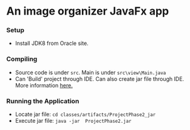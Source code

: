 # An image organizer JavaFx app


### Setup
- Install JDK8 from Oracle site.


### Compiling
- Source code is under `src`. Main is under `src\view\Main.java`
- Can 'Build' project through IDE. Can also create jar file through IDE. More information <a href="https://www.jetbrains.com/help/idea/compiling-applications.html#package_into_jar" target="_blank" rel="noopener noreferrer">here.</a>

### Running the Application
- Locate jar file: `cd classes/artifacts/ProjectPhase2_jar`
- Execute jar file: `java -jar  ProjectPhase2.jar`
